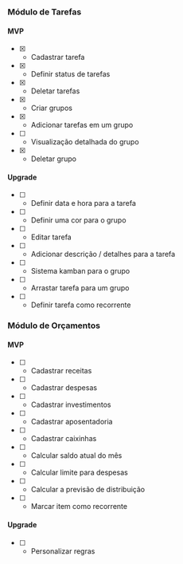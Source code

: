 

### Módulo de Tarefas
#### MVP
- [X] - Cadastrar tarefa
- [X] - Definir status de tarefas
- [X] - Deletar tarefas
- [X] - Criar grupos
- [X] - Adicionar tarefas em um grupo
- [ ] - Visualização detalhada do grupo
- [X] - Deletar grupo

#### Upgrade
- [ ] - Definir data e hora para a tarefa
- [ ] - Definir uma cor para o grupo
- [ ] - Editar tarefa
- [ ] - Adicionar descrição / detalhes para a tarefa
- [ ] - Sistema kamban para o grupo
- [ ] - Arrastar tarefa para um grupo
- [ ] - Definir tarefa como recorrente

### Módulo de Orçamentos
#### MVP
- [ ] - Cadastrar receitas
- [ ] - Cadastrar despesas
- [ ] - Cadastrar investimentos
- [ ] - Cadastrar aposentadoria
- [ ] - Cadastrar caixinhas
- [ ] - Calcular saldo atual do mês
- [ ] - Calcular limite para despesas
- [ ] - Calcular a previsão de distribuição
- [ ] - Marcar item como recorrente

#### Upgrade
- [ ] - Personalizar regras
